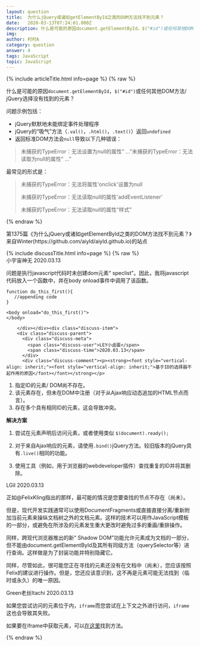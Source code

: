 ```yaml
---
layout: question
title:  为什么jQuery或诸如getElementById之类的DOM方法找不到元素？
date:   2020-03-13T07:24:01.000Z
description: 什么是可能的原因document.getElementById，$("#id")或任何其他DOM方法/ jQuery选择没有找到的元素？问题示例包括：...
img: 
author: 村村A
category: question
answer: 4
tags: JavaScript
topic: JavaScript
---
```

<div class="article-root">
  <div class="article">
    {% include articleTitle.html info=page %}
    {% raw %}
    <div class="article-content"><p><font style="vertical-align: inherit;"><font style="vertical-align: inherit;">什么是可能的原因</font></font><code>document.getElementById</code><font style="vertical-align: inherit;"><font style="vertical-align: inherit;">，</font></font><code>$("#id")</code><font style="vertical-align: inherit;"><font style="vertical-align: inherit;">或任何其他DOM方法/ jQuery选择没有找到的元素？</font></font></p>

<p><font style="vertical-align: inherit;"><font style="vertical-align: inherit;">问题示例包括：</font></font></p>

<ul>
<li><font style="vertical-align: inherit;"><font style="vertical-align: inherit;">jQuery默默地未能绑定事件处理程序</font></font></li>
<li><font style="vertical-align: inherit;"><font style="vertical-align: inherit;">jQuery的“吸气”方法（</font></font><code>.val()</code><font style="vertical-align: inherit;"><font style="vertical-align: inherit;">，</font></font><code>.html()</code><font style="vertical-align: inherit;"><font style="vertical-align: inherit;">，</font></font><code>.text()</code><font style="vertical-align: inherit;"><font style="vertical-align: inherit;">）返回</font></font><code>undefined</code></li>
<li><font style="vertical-align: inherit;"><font style="vertical-align: inherit;">返回标准DOM方法会</font></font><code>null</code><font style="vertical-align: inherit;"><font style="vertical-align: inherit;">导致以下几种错误：</font></font></li>
</ul>

<blockquote>
  <p><font style="vertical-align: inherit;"><font style="vertical-align: inherit;">未捕获的TypeError：无法设置为null的属性“ ...”未捕获的TypeError：无法读取为null的属性“ ...”</font></font></p>
</blockquote>

<p><font style="vertical-align: inherit;"><font style="vertical-align: inherit;">最常见的形式是：</font></font></p>

<blockquote>
  <p><font style="vertical-align: inherit;"><font style="vertical-align: inherit;">未捕获的TypeError：无法将属性'onclick'设置为null</font></font></p>
  
  <p><font style="vertical-align: inherit;"><font style="vertical-align: inherit;">未捕获的TypeError：无法读取null的属性'addEventListener'</font></font></p>
  
  <p><font style="vertical-align: inherit;"><font style="vertical-align: inherit;">未捕获的TypeError：无法读取null的属性“样式”</font></font></p>
</blockquote></div>
    {% endraw %}
  </div>
  <p class="winter_mark">第1375篇《为什么jQuery或诸如getElementById之类的DOM方法找不到元素？》来自Winter(https://github.com/aiyld/aiyld.github.io)的站点</p>
  <div class="discuss-wrapper">
    {% include discussTitle.html info=page %}
    {% raw %}
    <div class="discuss-list">
    <div class="discuss-item">
        <div class="discuss-parent">
          <div class="discuss-meta">
            <span class="discuss-user">小宇宙神无</span>
            <span class="discuss-time">2020.03.13</span>
          </div>
          <div class="discuss-comment"><p><font style="vertical-align: inherit;"><font style="vertical-align: inherit;">问题是执行javascript代码时未创建dom元素“ speclist”。</font><font style="vertical-align: inherit;">因此，我将javascript代码放入一个函数中，并在body onload事件中调用了该函数。</font></font></p>

<pre><code>function do_this_first(){<font></font>
   //appending code<font></font>
}<font></font>
<font></font>
&lt;body onload="do_this_first()"&gt;<font></font>
&lt;/body&gt;<font></font>
</code></pre></div>
        </div></div><div class="discuss-item">
        <div class="discuss-parent">
          <div class="discuss-meta">
            <span class="discuss-user">LEY小卤蛋</span>
            <span class="discuss-time">2020.03.13</span>
          </div>
          <div class="discuss-comment"><p><strong><font style="vertical-align: inherit;"><font style="vertical-align: inherit;">基于ID的选择器不起作用的原因</font></font></strong></p>

<ol>
<li><font style="vertical-align: inherit;"><font style="vertical-align: inherit;">指定ID的元素/ DOM尚不存在。</font></font></li>
<li><font style="vertical-align: inherit;"><font style="vertical-align: inherit;">该元素存在，但未在DOM中注册（对于从Ajax响应动态追加的HTML节点而言）。</font></font></li>
<li><font style="vertical-align: inherit;"><font style="vertical-align: inherit;">存在多个具有相同ID的元素，这会导致冲突。</font></font></li>
</ol>

<p><strong><font style="vertical-align: inherit;"><font style="vertical-align: inherit;">解决方案</font></font></strong></p>

<ol>
<li><p><font style="vertical-align: inherit;"><font style="vertical-align: inherit;">尝试在元素声明后访问元素，或者使用类似 </font></font><code>$(document).ready();</code></p></li>
<li><p><font style="vertical-align: inherit;"><font style="vertical-align: inherit;">对于来自Ajax响应的元素，请使用</font></font><code>.bind()</code><font style="vertical-align: inherit;"><font style="vertical-align: inherit;">jQuery方法。</font><font style="vertical-align: inherit;">较旧版本的jQuery具有</font></font><code>.live()</code><font style="vertical-align: inherit;"><font style="vertical-align: inherit;">相同的功能。</font></font></p></li>
<li><p><font style="vertical-align: inherit;"><font style="vertical-align: inherit;">使用工具（例如，用于浏览器的webdeveloper插件）查找重复的ID并将其删除。</font></font></p></li>
</ol></div>
        </div></div><div class="discuss-item">
        <div class="discuss-parent">
          <div class="discuss-meta">
            <span class="discuss-user">LGil</span>
            <span class="discuss-time">2020.03.13</span>
          </div>
          <div class="discuss-comment"><p><font style="vertical-align: inherit;"><font style="vertical-align: inherit;">正如@FelixKling指出的那样，最可能的情况是您要查找的节点不存在（尚未）。</font></font></p>

<p><font style="vertical-align: inherit;"><font style="vertical-align: inherit;">但是，现代开发实践通常可以使用DocumentFragments或直接直接分离/重新附加当前元素来操纵文档树之外的文档元素。</font><font style="vertical-align: inherit;">这样的技术可以用作JavaScript模板的一部分，或避免在所涉及的元素发生重大更改时避免过多的重画/重排操作。</font></font></p>

<p><font style="vertical-align: inherit;"><font style="vertical-align: inherit;">同样，跨现代浏览器推出的新“ Shadow DOM”功能允许元素成为文档的一部分，但不能由document.getElementById及其所有同级方法（querySelector等）进行查询。</font><font style="vertical-align: inherit;">这样做是为了封装功能并特别隐藏它。</font></font></p>

<p><font style="vertical-align: inherit;"><font style="vertical-align: inherit;">同样，尽管如此，很可能您正在寻找的元素还没有在文档中（尚未），您应该按照Felix的建议进行操作。</font><font style="vertical-align: inherit;">但是，您还应该意识到，这不再是元素可能无法找到（临时或永久）的唯一原因。</font></font></p></div>
        </div></div><div class="discuss-item">
        <div class="discuss-parent">
          <div class="discuss-meta">
            <span class="discuss-user">Green老丝Itachi</span>
            <span class="discuss-time">2020.03.13</span>
          </div>
          <div class="discuss-comment"><p><font style="vertical-align: inherit;"><font style="vertical-align: inherit;">如果您尝试访问的元素位于内，</font></font><code>iframe</code><font style="vertical-align: inherit;"><font style="vertical-align: inherit;">而您尝试在上下文之外进行访问，</font></font><code>iframe</code><font style="vertical-align: inherit;"><font style="vertical-align: inherit;">这也会导致其失败。</font></font></p>

<p><font style="vertical-align: inherit;"><font style="vertical-align: inherit;">如果要在iframe中获取元素，可以</font></font><a href="https://stackoverflow.com/a/1088569/1435985"><font style="vertical-align: inherit;"><font style="vertical-align: inherit;">在这里</font></font></a><font style="vertical-align: inherit;"><font style="vertical-align: inherit;">找到方法</font><font style="vertical-align: inherit;">。</font></font></p></div>
        </div></div>
    </div>
    {% endraw %}
  </div>
<div>
